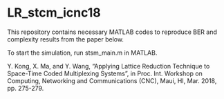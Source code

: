 # LR_stcm_icnc18

This repository contains necessary MATLAB codes to reproduce BER and complexity results from the paper below.

To start the simulation, run stsm_main.m in MATLAB.

Y. Kong, X. Ma, and Y. Wang, “Applying Lattice Reduction Technique to Space-Time Coded Multiplexing Systems”, in Proc. Int. Workshop on Computing, Networking and Communications (CNC), Maui, HI, Mar. 2018, pp. 275-279.
